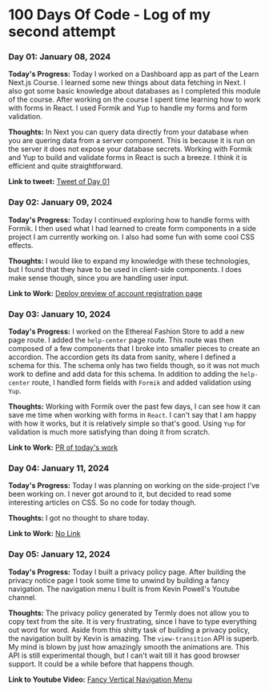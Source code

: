 # 100 Days Of Code - Log of my second attempt

### Day 01: January 08, 2024

**Today's Progress:** Today I worked on a Dashboard app as part of the Learn Next.js Course. I learned some new things about data fetching in Next. I also got some basic knowledge about databases as I completed this module of the course. After working on the course I spent time learning how to work with forms in React. I used Formik and Yup to handle my forms and form validation.

**Thoughts:** In Next you can query data directly from your database when you are quering data from a server component. This is because it is run on the server it does not expose your database secrets. Working with Formik and Yup to build and validate forms in React is such a breeze. I think it is efficient and quite straightforward.

**Link to tweet:** [Tweet of Day 01](https://twitter.com/LeKoels27/status/1744412230106435844)

### Day 02: January 09, 2024

**Today's Progress:** Today I continued exploring how to handle forms with Formik. I then used what I had learned to create form components in a side project I am currently working on. I also had some fun with some cool CSS effects.

**Thoughts:** I would like to expand my knowledge with these technologies, but I found that they have to be used in client-side components. I does make sense though, since you are handling user input.

**Link to Work:** [Deploy preview of account registration page](https://deploy-preview-14--ethereal-fashion-store.netlify.app/register)

### Day 03: January 10, 2024

**Today's Progress:** I worked on the Ethereal Fashion Store to add a new page route. I added the `help-center` page route. This route was then composed of a few components that I broke into smaller pieces to create an accordion. The accordion gets its data from sanity, where I defined a schema for this. The schema only has two fields though, so it was not much work to define and add data for this schema. In addition to adding the `help-center` route, I handled form fields with `Formik` and added validation using `Yup`.

**Thoughts:** Working with Formik over the past few days, I can see how it can save me time when working with forms in `React`. I can't say that I am happy with how it works, but it is relatively simple so that's good. Using `Yup` for validation is much more satisfying than doing it from scratch.

**Link to Work:** [PR of today's work](https://github.com/ZaidMarrie/ethereal-fashion-store/pull/15)

### Day 04: January 11, 2024

**Today's Progress:** Today I was planning on working on the side-project I've been working on. I never got around to it, but decided to read some interesting articles on CSS. So no code for today though.

**Thoughts:** I got no thought to share today.

**Link to Work:** [No Link]()

### Day 05: January 12, 2024

**Today's Progress:** Today I built a privacy policy page. After building the privacy notice page I took some time to unwind by building a fancy navigation. The navigation menu I built is from Kevin Powell's Youtube channel.

**Thoughts:** The privacy policy generated by Termly does not allow you to copy text from the site. It is very frustrating, since I have to type everything out word for word. Aside from this shitty task of building a privacy policy, the navigation built by Kevin is amazing. The `view-transition` API is superb. My mind is blown by just how amazingly smooth the animations are. This API is still experimental though, but I can't wait till it has good browser support. It could be a while before that happens though.

**Link to Youtube Video:** [Fancy Vertical Navigation Menu](https://www.youtube.com/watch?v=SkML640BcoA)
